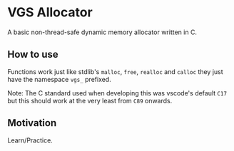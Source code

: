 # VGS Allocator

A basic non-thread-safe dynamic memory allocator written in C.


## How to use

Functions work just like stdlib's `malloc`, `free`, `realloc` and `calloc` they just have the namespace `vgs_` prefixed.

Note: The C standard used when developing this was vscode's default `C17` but this should work at the very least from `C89` onwards.

## Motivation

Learn/Practice.
